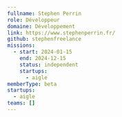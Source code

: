```yaml
---
fullname: Stephen Perrin
role: Développeur
domaine: Développement
link: https://www.stephenperrin.fr/
github: stephenfreelance
missions:
  - start: 2024-01-15
    end: 2024-12-15
    status: independent
    startups:
      - aigle
memberType: beta
startups:
  - aigle
teams: []
---
```

